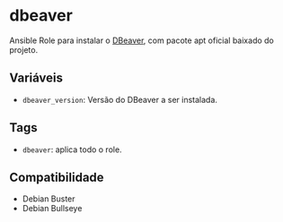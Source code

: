 # dbeaver

Ansible Role para instalar o [DBeaver](https://github.com/dbeaver/dbeaver), com
pacote apt oficial baixado do projeto.

## Variáveis

* `dbeaver_version`: Versão do DBeaver a ser instalada.

## Tags

- `dbeaver`: aplica todo o role.

## Compatibilidade

- Debian Buster
- Debian Bullseye
